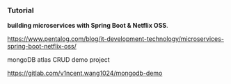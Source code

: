 ### Tutorial

**building microservices with Spring Boot & Netflix OSS**.

https://www.pentalog.com/blog/it-development-technology/microservices-spring-boot-netflix-oss/

mongoDB atlas CRUD demo project

https://gitlab.com/v1ncent.wang1024/mongodb-demo